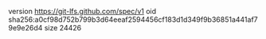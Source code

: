 version https://git-lfs.github.com/spec/v1
oid sha256:a0cf98d752b799b3d64eeaf2594456cf183d1d349f9b36851a441af79e9e26d4
size 24426
